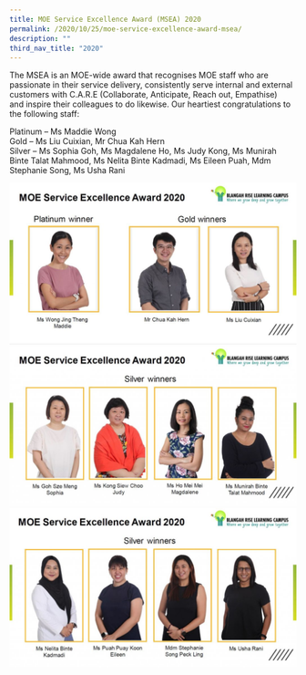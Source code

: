 ```yaml
---
title: MOE Service Excellence Award (MSEA) 2020
permalink: /2020/10/25/moe-service-excellence-award-msea/
description: ""
third_nav_title: "2020"
---
```

<p>The MSEA&nbsp;is an MOE-wide award that&nbsp;recognises MOE staff who are passionate in their service delivery, consistently serve internal and external customers with C.A.R.E (Collaborate, Anticipate, Reach out, Empathise) and&nbsp;inspire their colleagues to do likewise. Our heartiest congratulations to the following staff:</p>
<p>Platinum – Ms Maddie Wong<br>Gold – Ms Liu Cuixian, Mr Chua Kah Hern<br>Silver – Ms Sophia Goh, Ms Magdalene Ho, Ms Judy Kong, Ms&nbsp;Munirah Binte Talat Mahmood, Ms Nelita Binte Kadmadi, Ms Eileen Puah, Mdm Stephanie Song, Ms Usha Rani</p>
<img src="/images/1-4-1024x575.jpg">
<img src="/images/2-1-1024x571.jpg">
<img src="/images/3-1-1024x566.jpg">